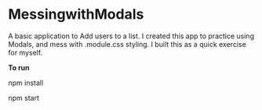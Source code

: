 # MessingwithModals

A basic application to Add users to a list. I created this app to practice using Modals, and mess with .module.css styling. I built this as a quick exercise for myself.

<b>To run</b>

npm install

npm start




